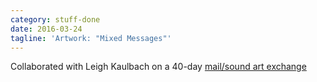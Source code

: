 ```yaml
---
category: stuff-done
date: 2016-03-24
tagline: 'Artwork: "Mixed Messages"'
---
```


Collaborated with Leigh Kaulbach on a 40-day [mail/sound art exchange](/mixed_messages.html)
